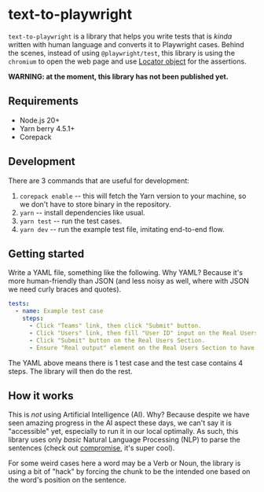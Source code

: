 # text-to-playwright

`text-to-playwright` is a library that helps you write tests that is _kinda_ written with human language and converts it to Playwright cases. Behind the scenes, instead of using `@playwright/test`, this library is using the `chromium` to open the web page and use [Locator object](https://playwright.dev/docs/api/class-locator) for the assertions.

**WARNING: at the moment, this library has not been published yet.**

## Requirements

- Node.js 20+
- Yarn berry 4.5.1+
- Corepack

## Development

There are 3 commands that are useful for development:

1. `corepack enable` -- this will fetch the Yarn version to your machine, so we don't have to store binary in the repository.
1. `yarn` -- install dependencies like usual.
1. `yarn test` -- run the test cases.
1. `yarn dev` -- run the example test file, imitating end-to-end flow.

## Getting started

Write a YAML file, something like the following. Why YAML? Because it's more human-friendly than JSON (and less noisy as well, where with JSON we need curly braces and quotes).

```yaml
tests:
  - name: Example test case
    steps:
      - Click "Teams" link, then click "Submit" button.
      - Click "Users" link, then fill "User ID" input on the Real Users Section with value "123".
      - Click "Submit" button on the Real Users Section.
      - Ensure "Real output" element on the Real Users Section to have value "123".
```

The YAML above means there is 1 test case and the test case contains 4 steps. The library will then do the rest.

## How it works

This is _not_ using Artificial Intelligence (AI). Why? Because despite we have seen amazing progress in the AI aspect these days, we can't say it is "accessible" yet, especially to run it in our local optimally. As such, this library uses only _basic_ Natural Language Processing (NLP) to parse the sentences (check out [compromise](https://github.com/spencermountain/compromise/), it's super cool).

For some weird cases here a word may be a Verb or Noun, the library is using a bit of "hack" by forcing the chunk to be the intended one based on the word's position on the sentence.
